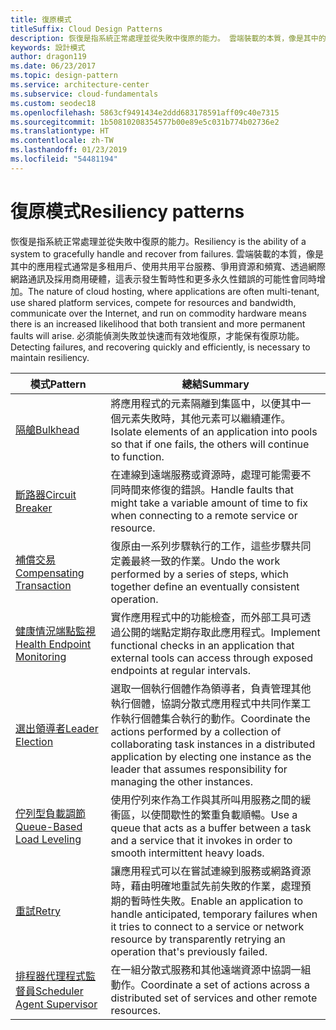```yaml
---
title: 復原模式
titleSuffix: Cloud Design Patterns
description: 恢復是指系統正常處理並從失敗中復原的能力。 雲端裝載的本質，像是其中的應用程式通常是多租用戶、使用共用平台服務、爭用資源和頻寬、透過網際網路通訊及採用商用硬體，這表示發生暫時性和更多永久性錯誤的可能性會同時增加。 必須能偵測失敗並快速而有效地復原，才能保有復原功能。
keywords: 設計模式
author: dragon119
ms.date: 06/23/2017
ms.topic: design-pattern
ms.service: architecture-center
ms.subservice: cloud-fundamentals
ms.custom: seodec18
ms.openlocfilehash: 5863cf9491434e2ddd683178591aff09c40e7315
ms.sourcegitcommit: 1b50810208354577b00e89e5c031b774b02736e2
ms.translationtype: HT
ms.contentlocale: zh-TW
ms.lasthandoff: 01/23/2019
ms.locfileid: "54481194"
---
```

# <a name="resiliency-patterns"></a><span data-ttu-id="377df-106">復原模式</span><span class="sxs-lookup"><span data-stu-id="377df-106">Resiliency patterns</span></span>

<span data-ttu-id="377df-107">恢復是指系統正常處理並從失敗中復原的能力。</span><span class="sxs-lookup"><span data-stu-id="377df-107">Resiliency is the ability of a system to gracefully handle and recover from failures.</span></span> <span data-ttu-id="377df-108">雲端裝載的本質，像是其中的應用程式通常是多租用戶、使用共用平台服務、爭用資源和頻寬、透過網際網路通訊及採用商用硬體，這表示發生暫時性和更多永久性錯誤的可能性會同時增加。</span><span class="sxs-lookup"><span data-stu-id="377df-108">The nature of cloud hosting, where applications are often multi-tenant, use shared platform services, compete for resources and bandwidth, communicate over the Internet, and run on commodity hardware means there is an increased likelihood that both transient and more permanent faults will arise.</span></span> <span data-ttu-id="377df-109">必須能偵測失敗並快速而有效地復原，才能保有復原功能。</span><span class="sxs-lookup"><span data-stu-id="377df-109">Detecting failures, and recovering quickly and efficiently, is necessary to maintain resiliency.</span></span>

|                            <span data-ttu-id="377df-110">模式</span><span class="sxs-lookup"><span data-stu-id="377df-110">Pattern</span></span>                             |                                                                                                      <span data-ttu-id="377df-111">總結</span><span class="sxs-lookup"><span data-stu-id="377df-111">Summary</span></span>                                                                                                       |
|----------------------------------------------------------------|--------------------------------------------------------------------------------------------------------------------------------------------------------------------------------------------------------------------|
|                   [<span data-ttu-id="377df-112">隔艙</span><span class="sxs-lookup"><span data-stu-id="377df-112">Bulkhead</span></span>](../bulkhead.md)                   |                                                     <span data-ttu-id="377df-113">將應用程式的元素隔離到集區中，以便其中一個元素失敗時，其他元素可以繼續運作。</span><span class="sxs-lookup"><span data-stu-id="377df-113">Isolate elements of an application into pools so that if one fails, the others will continue to function.</span></span>                                                      |
|            [<span data-ttu-id="377df-114">斷路器</span><span class="sxs-lookup"><span data-stu-id="377df-114">Circuit Breaker</span></span>](../circuit-breaker.md)            |                                                  <span data-ttu-id="377df-115">在連線到遠端服務或資源時，處理可能需要不同時間來修復的錯誤。</span><span class="sxs-lookup"><span data-stu-id="377df-115">Handle faults that might take a variable amount of time to fix when connecting to a remote service or resource.</span></span>                                                   |
|   [<span data-ttu-id="377df-116">補償交易</span><span class="sxs-lookup"><span data-stu-id="377df-116">Compensating Transaction</span></span>](../compensating-transaction.md)   |                                                      <span data-ttu-id="377df-117">復原由一系列步驟執行的工作，這些步驟共同定義最終一致的作業。</span><span class="sxs-lookup"><span data-stu-id="377df-117">Undo the work performed by a series of steps, which together define an eventually consistent operation.</span></span>                                                       |
| [<span data-ttu-id="377df-118">健康情況端點監視</span><span class="sxs-lookup"><span data-stu-id="377df-118">Health Endpoint Monitoring</span></span>](../health-endpoint-monitoring.md) |                                            <span data-ttu-id="377df-119">實作應用程式中的功能檢查，而外部工具可透過公開的端點定期存取此應用程式。</span><span class="sxs-lookup"><span data-stu-id="377df-119">Implement functional checks in an application that external tools can access through exposed endpoints at regular intervals.</span></span>                                            |
|            [<span data-ttu-id="377df-120">選出領導者</span><span class="sxs-lookup"><span data-stu-id="377df-120">Leader Election</span></span>](../leader-election.md)            | <span data-ttu-id="377df-121">選取一個執行個體作為領導者，負責管理其他執行個體，協調分散式應用程式中共同作業工作執行個體集合執行的動作。</span><span class="sxs-lookup"><span data-stu-id="377df-121">Coordinate the actions performed by a collection of collaborating task instances in a distributed application by electing one instance as the leader that assumes responsibility for managing the other instances.</span></span> |
|  [<span data-ttu-id="377df-122">佇列型負載調節</span><span class="sxs-lookup"><span data-stu-id="377df-122">Queue-Based Load Leveling</span></span>](../queue-based-load-leveling.md)  |                                            <span data-ttu-id="377df-123">使用佇列來作為工作與其所叫用服務之間的緩衝區，以使間歇性的繁重負載順暢。</span><span class="sxs-lookup"><span data-stu-id="377df-123">Use a queue that acts as a buffer between a task and a service that it invokes in order to smooth intermittent heavy loads.</span></span>                                             |
|                      [<span data-ttu-id="377df-124">重試</span><span class="sxs-lookup"><span data-stu-id="377df-124">Retry</span></span>](../retry.md)                      |             <span data-ttu-id="377df-125">讓應用程式可以在嘗試連線到服務或網路資源時，藉由明確地重試先前失敗的作業，處理預期的暫時性失敗。</span><span class="sxs-lookup"><span data-stu-id="377df-125">Enable an application to handle anticipated, temporary failures when it tries to connect to a service or network resource by transparently retrying an operation that's previously failed.</span></span>             |
| [<span data-ttu-id="377df-126">排程器代理程式監督員</span><span class="sxs-lookup"><span data-stu-id="377df-126">Scheduler Agent Supervisor</span></span>](../scheduler-agent-supervisor.md) |                                                            <span data-ttu-id="377df-127">在一組分散式服務和其他遠端資源中協調一組動作。</span><span class="sxs-lookup"><span data-stu-id="377df-127">Coordinate a set of actions across a distributed set of services and other remote resources.</span></span>                                                            |